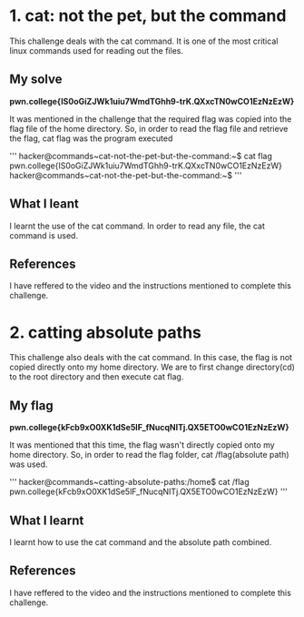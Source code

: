 # 1. cat: not the pet, but the command
This challenge deals with the cat command. It is one of the most critical linux commands used for reading out the files.

## My solve
**pwn.college{IS0oGiZJWk1uiu7WmdTGhh9-trK.QXxcTN0wCO1EzNzEzW}**

It was mentioned in the challenge that the required flag was copied into the flag file of the home directory. So, in order to read the flag file and retrieve the flag, cat flag was the program executed

'''
hacker@commands~cat-not-the-pet-but-the-command:~$ cat flag
pwn.college{IS0oGiZJWk1uiu7WmdTGhh9-trK.QXxcTN0wCO1EzNzEzW}
hacker@commands~cat-not-the-pet-but-the-command:~$
'''

## What I leant
I learnt the use of the cat command. In order to read any file, the cat command is used.

## References
I have reffered to the video and the instructions mentioned to complete this challenge.

# 2. catting absolute paths
This challenge also deals with the cat command. In this case, the flag is not copied directly onto my home directory. We are to first change directory(cd) to the root directory and then execute cat flag.

## My flag
**pwn.college{kFcb9xO0XK1dSe5lF_fNucqNITj.QX5ETO0wCO1EzNzEzW}**

It was mentioned that this time, the flag wasn't directly copied onto my home directory. So, in order to read the flag folder, cat /flag(absolute path) was used.

'''
hacker@commands~catting-absolute-paths:/home$ cat /flag
pwn.college{kFcb9xO0XK1dSe5lF_fNucqNITj.QX5ETO0wCO1EzNzEzW}
'''

## What I learnt
I learnt how to use the cat command and the absolute path combined. 

## References
I have reffered to the video and the instructions mentioned to complete this challenge.

